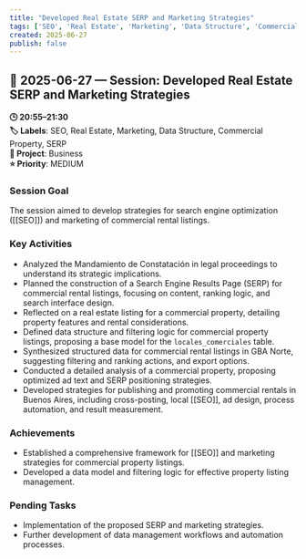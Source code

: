 ```yaml
---
title: "Developed Real Estate SERP and Marketing Strategies"
tags: ['SEO', 'Real Estate', 'Marketing', 'Data Structure', 'Commercial Property', 'SERP']
created: 2025-06-27
publish: false
---
```


## 📅 2025-06-27 — Session: Developed Real Estate SERP and Marketing Strategies

**🕒 20:55–21:30**  
**🏷️ Labels**: SEO, Real Estate, Marketing, Data Structure, Commercial Property, SERP  
**📂 Project**: Business  
**⭐ Priority**: MEDIUM  


### Session Goal
The session aimed to develop strategies for search engine optimization ([[SEO]]) and marketing of commercial rental listings.

### Key Activities
- Analyzed the Mandamiento de Constatación in legal proceedings to understand its strategic implications.
- Planned the construction of a Search Engine Results Page (SERP) for commercial rental listings, focusing on content, ranking logic, and search interface design.
- Reflected on a real estate listing for a commercial property, detailing property features and rental considerations.
- Defined data structure and filtering logic for commercial property listings, proposing a base model for the `locales_comerciales` table.
- Synthesized structured data for commercial rental listings in GBA Norte, suggesting filtering and ranking actions, and export options.
- Conducted a detailed analysis of a commercial property, proposing optimized ad text and SERP positioning strategies.
- Developed strategies for publishing and promoting commercial rentals in Buenos Aires, including cross-posting, local [[SEO]], ad design, process automation, and result measurement.

### Achievements
- Established a comprehensive framework for [[SEO]] and marketing strategies for commercial property listings.
- Developed a data model and filtering logic for effective property listing management.

### Pending Tasks
- Implementation of the proposed SERP and marketing strategies.
- Further development of data management workflows and automation processes.
